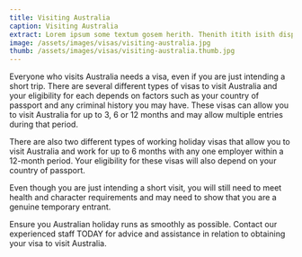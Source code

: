 ```yaml
---
title: Visiting Australia
caption: Visiting Australia
extract: Lorem ipsum some textum gosem herith. Thenith itith isith displayeth henceforeth.
image: /assets/images/visas/visiting-australia.jpg
thumb: /assets/images/visas/visiting-australia.thumb.jpg
---
```

Everyone who visits Australia needs a visa, even if you are just intending a short trip. There are several different types of visas to visit Australia and your eligibility for each depends on factors such as your country of passport and any criminal history you may have. These visas can allow you to visit Australia for up to 3, 6 or 12 months and may allow multiple entries during that period.

There are also two different types of working holiday visas that allow you to visit Australia and work for up to 6 months with any one employer within a 12-month period. Your eligibility for these visas will also depend on your country of passport.

Even though you are just intending a short visit, you will still need to meet health and character requirements and may need to show that you are a genuine temporary entrant.

Ensure you Australian holiday runs as smoothly as possible. Contact our experienced staff TODAY for advice and assistance in relation to obtaining your visa to visit Australia.